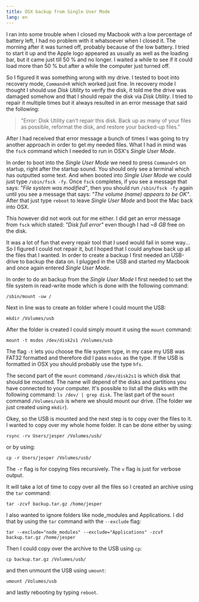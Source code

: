 ```yaml
---
title: OSX backup from Single User Mode
lang: en
---
```


I ran into some trouble when I closed my Macbook with a low percentage
of battery left, I had no problem with it whatsoever when I closed it.
The morning after it was turned off, probably because of the low battery.
I tried to start it up and the Apple logo appeared as usually as well as the
loading bar, but it came just till 50 % and no longer. I waited a while to see
if it could load more than 50 % but after a while the computer just turned off.

So I figured it was something wrong with my drive. I tested to boot into
recovery mode, `Command+R` which worked just fine. In recovery mode I thought
I should use *Disk Utility* to verify the disk, it told me the drive was
damaged somehow and that I should repair the disk via *Disk Utility*. I tried
to repair it multiple times but it always resulted in an error message that
said the following:
>"Error: Disk Utility can’t repair this disk. Back up as many of your
files as possible, reformat the disk, and restore your backed-up files."

After I had received that error message a bunch of times I was going to try
another approach in order to get my needed files. What I had in mind was
the `fsck` command which I needed to run in OSX's *Single User Mode*.

In order to boot into the *Single User Mode* we need to press
`Command+S` on startup, right after the startup sound. You should only see
a terminal which has outputted some text. And when booted into
*Single User Mode* we could just type `/sbin/fsck -fy`.
Once `fsck` completes, if you see a message that says:
*"File system was modified"*, then you should run `/sbin/fsck -fy`
again until you see a message that says:
*"The volume (name) appears to be OK"*. After that just type `reboot` to leave
*Single User Mode* and boot the Mac back into OSX.

This however did not work out for me either. I did get an error message from
`fsck` which stated: *"Disk full error"* even though I had *~8 GB* free on the disk.

It was a lot of fun that every repair tool that I used would fail in some way...
So I figured I could not repair it, but I hoped that I could anyhow back up
all the files that I wanted. In order to create a backup I first needed an
USB-drive to backup the data on. I plugged in the USB and started my Macbook and
once again entered *Single User Mode*.

In order to do an backup from the *Single User Mode* I first needed to set the
file system in read-write mode which is done with the following command:
```
/sbin/mount -uw /
```

Next in line was to create an folder where I could mount the USB:
```
mkdir /Volumes/usb
```

After the folder is created I could simply mount it using the `mount` command:
```
mount -t msdos /dev/disk2s1 /Volumes/usb
```

The flag `-t` lets you choose the file system type, in my case my USB was
FAT32 formatted and therefore did I pass `msdos` as the type. If the USB is
formatted in OSX you should probably use the type `hfs`.

The second part of the `mount` command `/dev/disk2s1` is which disk that should
be mounted. The name will depend of the disks and partitions you have
connected to your computer. It's possible to list all the disks with the
following command: `ls /dev/ | grep disk`. The last part of the `mount` command
`/Volumes/usb` is where we should mount our drive.
(The folder we just created using `mkdir`).

Okey, so the USB is mounted and the next step is to copy over the files to it.
I wanted to copy over my whole home folder.
It can be done either by using:
```
rsync -rv Users/jesper /Volumes/usb/
```
or by using:
```
cp -r Users/jesper /Volumes/usb/
```

The `-r` flag is for copying files recursively. The `v` flag is just for verbose
output.

It will take a lot of time to copy over all the files so I created an archive
using the `tar` command:
```
tar -zcvf backup.tar.gz /home/jesper
```

I also wanted to ignore folders like node_modules and Applications.
I did that by using the `tar` command with the `--exclude` flag:
```
tar --exclude="node_modules" --exclude="Applications" -zcvf backup.tar.gz /home/jesper
```

Then I could copy over the archive to the USB using `cp`:
```
cp backup.tar.gz /Volumes/usb/
```
and then unmount the USB using `umount`:
```
umount /Volumes/usb
```
and lastly rebooting by typing `reboot`.
